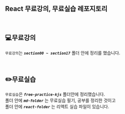 ## **React 무료강의, 무료실습 레포지토리**

<br/>

## **💻무료강의**
  `무료강의`는 ***`section00 ~ section17`*** 폴더 안에 정리를 했습니다.

<br/>

## **✏️무료실습**
  `무료실습`은 ***`free-practice-kjs`*** 폴더안에 정리했습니다. <br/>
  폴더 안에 ***`md-folder`*** 는 무료실습 필기, 공부를 정리한 것이고 <br/>
  폴더 안에 ***`react-folder`*** 는 리액트 실습 파일이 있습니다.
